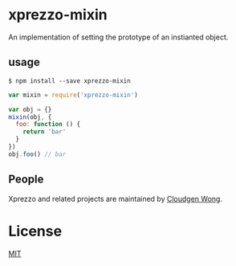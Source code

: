# xprezzo-mixin

An implementation of setting the prototype of an instianted object.

## usage


```
$ npm install --save xprezzo-mixin
```

```javascript
var mixin = require('xprezzo-mixin')

var obj = {}
mixin(obj, {
  foo: function () {
    return 'bar'
  }
})
obj.foo() // bar
```

## People

Xprezzo and related projects are maintained by [Cloudgen Wong](mailto:cloudgen.wong@gmail.com).

# License

[MIT](LICENSE)
